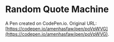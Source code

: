 # Random Quote Machine

A Pen created on CodePen.io. Original URL: [https://codepen.io/amenhasfaw/pen/poVpWVG](https://codepen.io/amenhasfaw/pen/poVpWVG).


